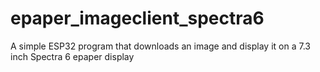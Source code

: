 # epaper_imageclient_spectra6
A simple ESP32 program that downloads an image and display it on a 7.3 inch Spectra 6 epaper display
